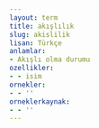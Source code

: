 ```yaml
---
layout: term
title: akışlılık
slug: akislilik
lisan: Türkçe
anlamlar:
- Akışlı olma durumu
ozellikler:
- - isim
ornekler:
- - ''
orneklerkaynak:
- - ''
---
```

